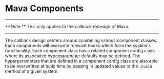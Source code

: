# Mava Components

<hr>
**Note:** This only applies to the callback redesign of Mava.
<hr>

The callback design centers around combining various component classes. Each components will overwrite relevant hooks which form the system's functionality. Each component class has a related component config class where its associated hyperparameter defaults may be defined. The hyperparameters that are defined in a component config class are also able to be overwritten at build time by passing in updated values to the `.build` method of a given system.
